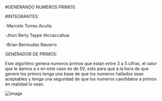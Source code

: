 #GENERANDO NUMEROS PRIMOS

#INTEGRANTES:

-Marcelo Torres Acuña

-Jhon Berly Taype Alccaccahua

-Brian Bermudez Navarro

GENERADOR DE PRIMOS:

Este algoritmo genera numeros primos que estan entre 3 a 5 cifras, el valor que le damos a s en este caso es de 50, esto para que a la hora de que genere los primos tenga una base de que los numeros hallados sean aceptables y tenga una seguridad de que los numeros candidatos a primos en realidad lo sean.



![image](https://user-images.githubusercontent.com/101947482/171771179-5641c5da-4af9-4a1b-98ce-4a820ae7d66a.png)
